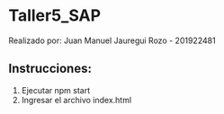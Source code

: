 # Taller5_SAP

Realizado por: Juan Manuel Jauregui Rozo - 201922481

## Instrucciones:

1. Ejecutar npm start
2. Ingresar el archivo index.html
